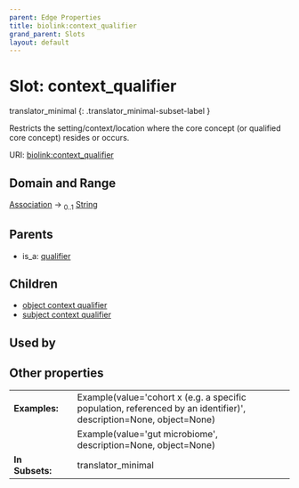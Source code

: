 ```yaml
---
parent: Edge Properties
title: biolink:context_qualifier
grand_parent: Slots
layout: default
---
```


# Slot: context_qualifier

translator_minimal
{: .translator_minimal-subset-label }


Restricts the setting/context/location where the core concept (or qualified core concept) resides or occurs.

URI: [biolink:context_qualifier](https://w3id.org/biolink/vocab/context_qualifier)

## Domain and Range

[Association](Association.md) ->  <sub>0..1</sub> [String](types/String.md)

## Parents

 *  is_a: [qualifier](qualifier.md)

## Children

 *  [object context qualifier](object_context_qualifier.md)
 *  [subject context qualifier](subject_context_qualifier.md)

## Used by


## Other properties

|  |  |  |
| --- | --- | --- |
| **Examples:** | | Example(value='cohort x (e.g. a specific population, referenced by an identifier)', description=None, object=None) |
|  | | Example(value='gut microbiome', description=None, object=None) |
| **In Subsets:** | | translator_minimal |

